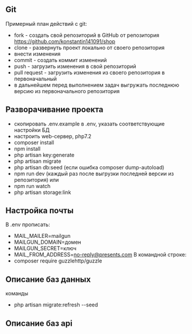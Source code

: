 ## Git ##
Примерный план действий с git:
* fork - создать свой репозиторий в GitHub от репозитория https://github.com/konstantin141091/shop
* clone - развернуть проект локально от своего репозитория
* внести изменения
* commit - создать коммит изменений
* push - загрузить изменения в свой репозиторий
* pull request - загрузить изменения из своего репозитория в первоначальный
* в дальнейшем перед выполнением задач выгружать последнюю версию из первоначального репозитория
## Разворачивание проекта ##
* скопировать .env.example в .env, указать соответствующие настройки БД
* настроить web-сервер, php7.2
* composer install
* npm install
* php artisan key:generate
* php artisan migrate
* php artisan db:seed (если ошибка composer dump-autoload)
* npm run dev (каждый раз после выгрузки последней версии из репозитория) или
* npm run watch
* php artisan storage:link

## Настройка почты ##
В .env прописать:
* MAIL_MAILER=mailgun
* MAILGUN_DOMAIN=домен
* MAILGUN_SECRET=ключ
* MAIL_FROM_ADDRESS=no-reply@presents.com
В командной строке:
* composer require guzzlehttp/guzzle

## Описание баз данных ##
команды
* php artisan migrate:refresh --seed


## Описание баз api ##

